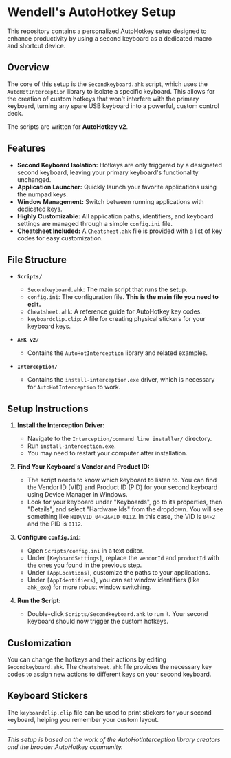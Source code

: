 # Wendell's AutoHotkey Setup

This repository contains a personalized AutoHotkey setup designed to enhance productivity by using a second keyboard as a dedicated macro and shortcut device.

## Overview

The core of this setup is the `Secondkeyboard.ahk` script, which uses the `AutoHotInterception` library to isolate a specific keyboard. This allows for the creation of custom hotkeys that won't interfere with the primary keyboard, turning any spare USB keyboard into a powerful, custom control deck.

The scripts are written for **AutoHotkey v2**.

## Features

- **Second Keyboard Isolation:** Hotkeys are only triggered by a designated second keyboard, leaving your primary keyboard's functionality unchanged.
- **Application Launcher:** Quickly launch your favorite applications using the numpad keys.
- **Window Management:** Switch between running applications with dedicated keys.
- **Highly Customizable:** All application paths, identifiers, and keyboard settings are managed through a simple `config.ini` file.
- **Cheatsheet Included:** A `Cheatsheet.ahk` file is provided with a list of key codes for easy customization.

## File Structure

- **`Scripts/`**
  - `Secondkeyboard.ahk`: The main script that runs the setup.
  - `config.ini`: The configuration file. **This is the main file you need to edit.**
  - `Cheatsheet.ahk`: A reference guide for AutoHotkey key codes.
  - `keyboardclip.clip`: A file for creating physical stickers for your keyboard keys.

- **`AHK v2/`**
  - Contains the `AutoHotInterception` library and related examples.

- **`Interception/`**
  - Contains the `install-interception.exe` driver, which is necessary for `AutoHotInterception` to work.

## Setup Instructions

1.  **Install the Interception Driver:**
    - Navigate to the `Interception/command line installer/` directory.
    - Run `install-interception.exe`.
    - You may need to restart your computer after installation.

2.  **Find Your Keyboard's Vendor and Product ID:**
    - The script needs to know which keyboard to listen to. You can find the Vendor ID (VID) and Product ID (PID) for your second keyboard using Device Manager in Windows.
    - Look for your keyboard under "Keyboards", go to its properties, then "Details", and select "Hardware Ids" from the dropdown. You will see something like `HID\VID_04F2&PID_0112`. In this case, the VID is `04F2` and the PID is `0112`.

3.  **Configure `config.ini`:**
    - Open `Scripts/config.ini` in a text editor.
    - Under `[KeyboardSettings]`, replace the `vendorId` and `productId` with the ones you found in the previous step.
    - Under `[AppLocations]`, customize the paths to your applications.
    - Under `[AppIdentifiers]`, you can set window identifiers (like `ahk_exe`) for more robust window switching.

4.  **Run the Script:**
    - Double-click `Scripts/Secondkeyboard.ahk` to run it. Your second keyboard should now trigger the custom hotkeys.

## Customization

You can change the hotkeys and their actions by editing `Secondkeyboard.ahk`. The `Cheatsheet.ahk` file provides the necessary key codes to assign new actions to different keys on your second keyboard.

## Keyboard Stickers

The `keyboardclip.clip` file can be used to print stickers for your second keyboard, helping you remember your custom layout.

---

*This setup is based on the work of the AutoHotInterception library creators and the broader AutoHotkey community.*
